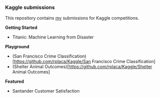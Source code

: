 ### Kaggle submissions

This repository contains [my](https://www.kaggle.com/rplaca) submissions for
Kaggle competitions.

__Getting Started__

- Titanic: Machine Learning from Disaster

__Playground__

- (San Francisco Crime Classification)[https://github.com/rplaca/Kaggle/San Francisco Crime Classification]
- (Shelter Animal Outcomes)[https://github.com/rplaca/Kaggle/Shelter Animal Outcomes]

__Featured__

- Santander Customer Satisfaction
